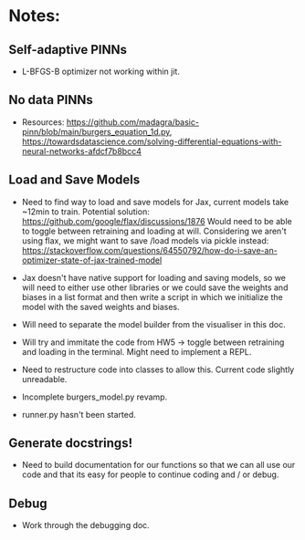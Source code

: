 # Notes:

## Self-adaptive PINNs

- L-BFGS-B optimizer not working within jit.

## No data PINNs

- Resources: https://github.com/madagra/basic-pinn/blob/main/burgers_equation_1d.py, https://towardsdatascience.com/solving-differential-equations-with-neural-networks-afdcf7b8bcc4

## Load and Save Models 

- Need to find way to load and save models for Jax, current models take ~12min to train. 
Potential solution: https://github.com/google/flax/discussions/1876 Would need to be able to 
toggle between retraining and loading at will. Considering we aren't using flax, we might
want to save /load models via pickle instead: 
https://stackoverflow.com/questions/64550792/how-do-i-save-an-optimizer-state-of-jax-trained-model
- Jax doesn't have native support for loading and saving models, so we will need to either use
other libraries or we could save the weights and biases in a list format and then write a script 
in which we initialize the model with the saved weights and biases.  

- Will need to separate the model builder from the visualiser in this doc.
- Will try and immitate the code from HW5 -> toggle between retraining and loading in
the terminal. Might need to implement a REPL.
- Need to restructure code into classes to allow this. Current code slightly unreadable.
- Incomplete burgers_model.py revamp.
- runner.py hasn't been started.

## Generate docstrings!

- Need to build documentation for our functions so that we can all use our code and that its easy for
people to continue coding and / or debug.

## Debug 

- Work through the debugging doc.
